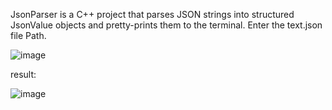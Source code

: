 JsonParser is a C++ project that parses JSON strings into structured JsonValue objects and pretty-prints them to the terminal.
Enter the text.json file Path.



![image](https://github.com/user-attachments/assets/b2f3ad9f-cdb7-40a6-8d58-393ec4aad4ec)

result:


![image](https://github.com/user-attachments/assets/86eeac5d-dc0a-459b-93c5-f833dd71ac1f)
